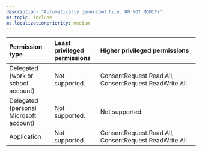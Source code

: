```yaml
---
description: "Automatically generated file. DO NOT MODIFY"
ms.topic: include
ms.localizationpriority: medium
---
```


|Permission type|Least privileged permissions|Higher privileged permissions|
|:---|:---|:---|
|Delegated (work or school account)|Not supported.|ConsentRequest.Read.All, ConsentRequest.ReadWrite.All|
|Delegated (personal Microsoft account)|Not supported.|Not supported.|
|Application|Not supported.|ConsentRequest.Read.All, ConsentRequest.ReadWrite.All|

